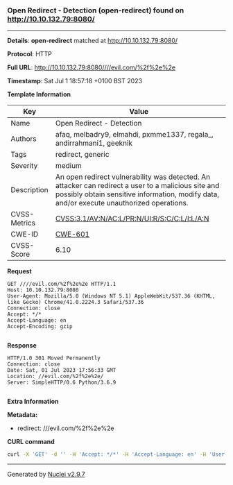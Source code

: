### Open Redirect - Detection (open-redirect) found on http://10.10.132.79:8080/

----
**Details**: **open-redirect** matched at http://10.10.132.79:8080/

**Protocol**: HTTP

**Full URL**: http://10.10.132.79:8080////evil.com/%2f%2e%2e

**Timestamp**: Sat Jul 1 18:57:18 +0100 BST 2023

**Template Information**

| Key | Value |
| --- | --- |
| Name | Open Redirect - Detection |
| Authors | afaq, melbadry9, elmahdi, pxmme1337, regala_, andirrahmani1, geeknik |
| Tags | redirect, generic |
| Severity | medium |
| Description | An open redirect vulnerability was detected. An attacker can redirect a user to a malicious site and possibly obtain sensitive information, modify data, and/or execute unauthorized operations. |
| CVSS-Metrics | [CVSS:3.1/AV:N/AC:L/PR:N/UI:R/S:C/C:L/I:L/A:N](https://www.first.org/cvss/calculator/3.1#CVSS:3.1/AV:N/AC:L/PR:N/UI:R/S:C/C:L/I:L/A:N) |
| CWE-ID | [CWE-601](https://cwe.mitre.org/data/definitions/601.html) |
| CVSS-Score | 6.10 |

**Request**
```http
GET ////evil.com/%2f%2e%2e HTTP/1.1
Host: 10.10.132.79:8080
User-Agent: Mozilla/5.0 (Windows NT 5.1) AppleWebKit/537.36 (KHTML, like Gecko) Chrome/41.0.2224.3 Safari/537.36
Connection: close
Accept: */*
Accept-Language: en
Accept-Encoding: gzip


```

**Response**
```http
HTTP/1.0 301 Moved Permanently
Connection: close
Date: Sat, 01 Jul 2023 17:56:33 GMT
Location: //evil.com/%2f%2e%2e/
Server: SimpleHTTP/0.6 Python/3.6.9


```

**Extra Information**

**Metadata:**

- redirect: ///evil.com/%2f%2e%2e



**CURL command**
```sh
curl -X 'GET' -d '' -H 'Accept: */*' -H 'Accept-Language: en' -H 'User-Agent: Mozilla/5.0 (Windows NT 5.1) AppleWebKit/537.36 (KHTML, like Gecko) Chrome/41.0.2224.3 Safari/537.36' 'http://10.10.132.79:8080////evil.com/%2f%2e%2e'
```

----

Generated by [Nuclei v2.9.7](https://github.com/projectdiscovery/nuclei)